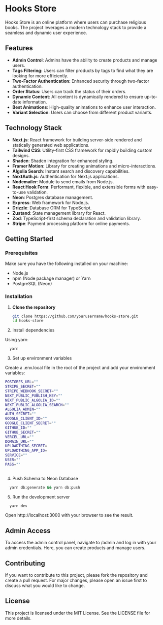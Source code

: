 # Hooks Store

Hooks Store is an online platform where users can purchase religious books. The project leverages a modern technology stack to provide a seamless and dynamic user experience.

## Features

- **Admin Control**: Admins have the ability to create products and manage users.
- **Tags Filtering**: Users can filter products by tags to find what they are looking for more efficiently.
- **Two-Factor Authentication**: Enhanced security through two-factor authentication.
- **Order Status**: Users can track the status of their orders.
- **Dynamic Content**: All content is dynamically rendered to ensure up-to-date information.
- **Best Animations**: High-quality animations to enhance user interaction.
- **Variant Selection**: Users can choose from different product variants.

## Technology Stack

- **Next.js**: React framework for building server-side rendered and statically generated web applications.
- **Tailwind CSS**: Utility-first CSS framework for rapidly building custom designs.
- **Shadcn**: Shadcn integration for enhanced styling.
- **Framer Motion**: Library for creating animations and micro-interactions.
- **Algolia Search**: Instant search and discovery capabilities.
- **NextAuth.js**: Authentication for Next.js applications.
- **Nodemailer**: Module to send emails from Node.js.
- **React Hook Form**: Performant, flexible, and extensible forms with easy-to-use validation.
- **Neon**: Postgres database management.
- **Express**: Web framework for Node.js.
- **Drizzle**: Database ORM for TypeScript.
- **Zustand**: State management library for React.
- **Zod**: TypeScript-first schema declaration and validation library.
- **Stripe**: Payment processing platform for online payments.

## Getting Started

### Prerequisites

Make sure you have the following installed on your machine:

- Node.js
- npm (Node package manager) or Yarn
- PostgreSQL (Neon)

### Installation

1. **Clone the repository**

   ```bash
   git clone https://github.com/yourusername/hooks-store.git
   cd hooks-store
    ```

2. Install dependencies

Using yarn:
 ```bash
   yarn
 ```

3. Set up environment variables

Create a .env.local file in the root of the project and add your environment variables:
 ```bash
POSTGRES_URL=""
STRIPE_SECRET=""
STRIPE_WEBHOOK_SECRET=""
NEXT_PUBLIC_PUBLISH_KEY=""
NEXT_PUBLIC_ALGOLIA_ID=""
NEXT_PUBLIC_ALGOLIA_SEARCH=""
ALGOLIA_ADMIN=""
AUTH_SECRET=""
GOOGLE_CLIENT_ID=""
GOOGLE_CLIENT_SECRET=""
GITHUB_ID=""
GITHUB_SECRET=""
VERCEL_URL=""
DOMAIN_URL=""
UPLOADTHING_SECRET=
UPLOADTHING_APP_ID=
SERVICE=""
USER=""
PASS=""
  
 ```


4. Push Schema to Neon Database

 ```bash
   yarn db:generate && yarn db:push
 ```

 5. Run the development server
 ```bash
   yarn dev
 ```

Open http://localhost:3000 with your browser to see the result.

## Admin Access
To access the admin control panel, navigate to /admin and log in with your admin credentials. Here, you can create products and manage users.

## Contributing
If you want to contribute to this project, please fork the repository and create a pull request. For major changes, please open an issue first to discuss what you would like to change.

## License
This project is licensed under the MIT License. See the LICENSE file for more details.

